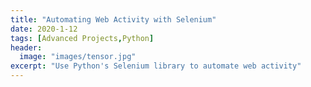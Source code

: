 ```yaml
---
title: "Automating Web Activity with Selenium"
date: 2020-1-12
tags: [Advanced Projects,Python]
header:
  image: "images/tensor.jpg"
excerpt: "Use Python's Selenium library to automate web activity"
---
```

